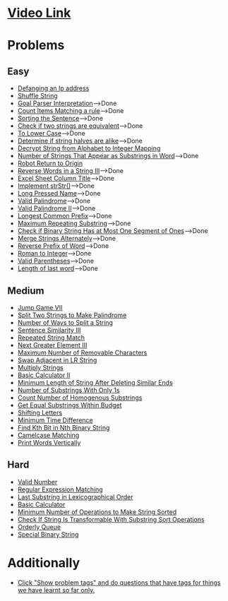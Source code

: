 # [Video Link](https://youtu.be/zL1DPZ0Ovlo)

# Problems

## Easy

- [Defanging an Ip address](https://leetcode.com/problems/defanging-an-ip-address/)
- [Shuffle String](https://leetcode.com/problems/shuffle-string/)
- [Goal Parser Interpretation](https://leetcode.com/problems/goal-parser-interpretation/)-->Done
- [Count Items Matching a rule](https://leetcode.com/problems/count-items-matching-a-rule/)-->Done
- [Sorting the Sentence](https://leetcode.com/problems/sorting-the-sentence/)-->Done
- [Check if two strings are equivalent](https://leetcode.com/problems/check-if-two-string-arrays-are-equivalent/)-->Done
- [To Lower Case](https://leetcode.com/problems/to-lower-case/)-->Done
- [Determine if string halves are alike](https://leetcode.com/problems/determine-if-string-halves-are-alike/)-->Done
- [Decrypt String from Alphabet to Integer Mapping](https://leetcode.com/problems/decrypt-string-from-alphabet-to-integer-mapping/)
- [Number of Strings That Appear as Substrings in Word](https://leetcode.com/problems/number-of-strings-that-appear-as-substrings-in-word/)-->Done
- [Robot Return to Origin](https://leetcode.com/problems/robot-return-to-origin/)
- [Reverse Words in a String III](https://leetcode.com/problems/reverse-words-in-a-string-iii/)-->Done
- [Excel Sheet Column Title](https://leetcode.com/problems/excel-sheet-column-title/)-->Done
- [Implement strStr()](https://leetcode.com/problems/implement-strstr/)-->Done
- [Long Pressed Name](https://leetcode.com/problems/long-pressed-name/)-->Done
- [Valid Palindrome](https://leetcode.com/problems/valid-palindrome/)-->Done
- [Valid Palindrome II](https://leetcode.com/problems/valid-palindrome-ii/)-->Done
- [Longest Common Prefix](https://leetcode.com/problems/longest-common-prefix/)-->Done
- [Maximum Repeating Substring](https://leetcode.com/problems/maximum-repeating-substring/)-->Done
- [Check if Binary String Has at Most One Segment of Ones](https://leetcode.com/problems/check-if-binary-string-has-at-most-one-segment-of-ones/)-->Done
- [Merge Strings Alternately](https://leetcode.com/problems/merge-strings-alternately/)-->Done
- [Reverse Prefix of Word](https://leetcode.com/problems/reverse-prefix-of-word/)-->Done
- [Roman to Integer](https://leetcode.com/problems/roman-to-integer/)-->Done
- [Valid Parentheses](https://leetcode.com/problems/valid-parentheses/)-->Done
- [Length of last word](https://leetcode.com/problems/length-of-last-word/)-->Done

## Medium

- [Jump Game VII](https://leetcode.com/problems/jump-game-vii/)
- [Split Two Strings to Make Palindrome](https://leetcode.com/problems/split-two-strings-to-make-palindrome/)
- [Number of Ways to Split a String](https://leetcode.com/problems/number-of-ways-to-split-a-string/)
- [Sentence Similarity III](https://leetcode.com/problems/sentence-similarity-iii/)
- [Repeated String Match](https://leetcode.com/problems/repeated-string-match/)
- [Next Greater Element III](https://leetcode.com/problems/next-greater-element-iii/)
- [Maximum Number of Removable Characters](https://leetcode.com/problems/maximum-number-of-removable-characters/)
- [Swap Adjacent in LR String](https://leetcode.com/problems/swap-adjacent-in-lr-string/)
- [Multiply Strings](https://leetcode.com/problems/multiply-strings/)
- [Basic Calculator II](https://leetcode.com/problems/basic-calculator-ii/)
- [Minimum Length of String After Deleting Similar Ends](https://leetcode.com/problems/minimum-length-of-string-after-deleting-similar-ends/)
- [Number of Substrings With Only 1s](https://leetcode.com/problems/number-of-substrings-with-only-1s/)
- [Count Number of Homogenous Substrings](https://leetcode.com/problems/count-number-of-homogenous-substrings/)
- [Get Equal Substrings Within Budget](https://leetcode.com/problems/get-equal-substrings-within-budget/)
- [Shifting Letters](https://leetcode.com/problems/shifting-letters/)
- [Minimum Time Difference](https://leetcode.com/problems/minimum-time-difference/)
- [Find Kth Bit in Nth Binary String](https://leetcode.com/problems/find-kth-bit-in-nth-binary-string/)
- [Camelcase Matching](https://leetcode.com/problems/camelcase-matching/)
- [Print Words Vertically](https://leetcode.com/problems/print-words-vertically/)

## Hard

- [Valid Number](https://leetcode.com/problems/valid-number/)
- [Regular Expression Matching](https://leetcode.com/problems/regular-expression-matching/)
- [Last Substring in Lexicographical Order](https://leetcode.com/problems/last-substring-in-lexicographical-order/)
- [Basic Calculator](https://leetcode.com/problems/basic-calculator/)
- [Minimum Number of Operations to Make String Sorted](https://leetcode.com/problems/minimum-number-of-operations-to-make-string-sorted/)
- [Check If String Is Transformable With Substring Sort Operations](https://leetcode.com/problems/check-if-string-is-transformable-with-substring-sort-operations/)
- [Orderly Queue](https://leetcode.com/problems/orderly-queue/)
- [Special Binary String](https://leetcode.com/problems/special-binary-string/)

# Additionally

- [Click "Show problem tags" and do questions that have tags for things we have learnt so far only.](https://leetcode.com/tag/string/)
